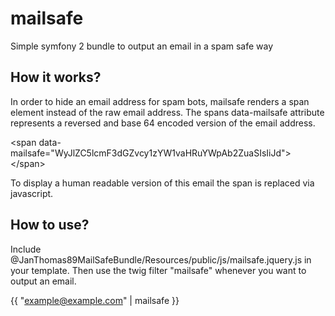 mailsafe
========

Simple symfony 2 bundle to output an email in a spam safe way

How it works?
----
In order to hide an email address for spam bots, mailsafe renders a span element instead of the raw email address.
The spans data-mailsafe attribute represents a reversed and base 64 encoded version of the email address.

&lt;span data-mailsafe="WyJlZC5lcmF3dGZvcy1zYW1vaHRuYWpAb2ZuaSIsIiJd"&gt;&lt;/span&gt;

To display a human readable version of this email the span is replaced via javascript.


How to use?
----
Include @JanThomas89MailSafeBundle/Resources/public/js/mailsafe.jquery.js in your template.
Then use the twig filter "mailsafe" whenever you want to output an email.

{{ "example@example.com" | mailsafe }}